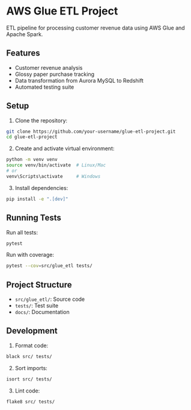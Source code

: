 # AWS Glue ETL Project

ETL pipeline for processing customer revenue data using AWS Glue and Apache Spark.

## Features

- Customer revenue analysis
- Glossy paper purchase tracking
- Data transformation from Aurora MySQL to Redshift
- Automated testing suite

## Setup

1. Clone the repository:
```bash
git clone https://github.com/your-username/glue-etl-project.git
cd glue-etl-project
```

2. Create and activate virtual environment:
```bash
python -m venv venv
source venv/bin/activate  # Linux/Mac
# or
venv\Scripts\activate     # Windows
```

3. Install dependencies:
```bash
pip install -e ".[dev]"
```

## Running Tests

Run all tests:
```bash
pytest
```

Run with coverage:
```bash
pytest --cov=src/glue_etl tests/
```

## Project Structure

- `src/glue_etl/`: Source code
- `tests/`: Test suite
- `docs/`: Documentation

## Development

1. Format code:
```bash
black src/ tests/
```

2. Sort imports:
```bash
isort src/ tests/
```

3. Lint code:
```bash
flake8 src/ tests/
```

